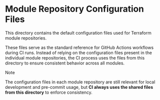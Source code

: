 # Module Repository Configuration Files

This directory contains the default configuration files used for Terraform module repositories.

These files serve as the standard reference for GitHub Actions workflows during CI runs. Instead of relying on the configuration files present in the individual module repositories, the CI process uses the files from this directory to ensure consistent behavior across all modules.

> [!NOTE]
> The configuration files in each module repository are still relevant for local development and pre-commit usage, but **CI always uses the shared files from this directory** to enforce consistency.
